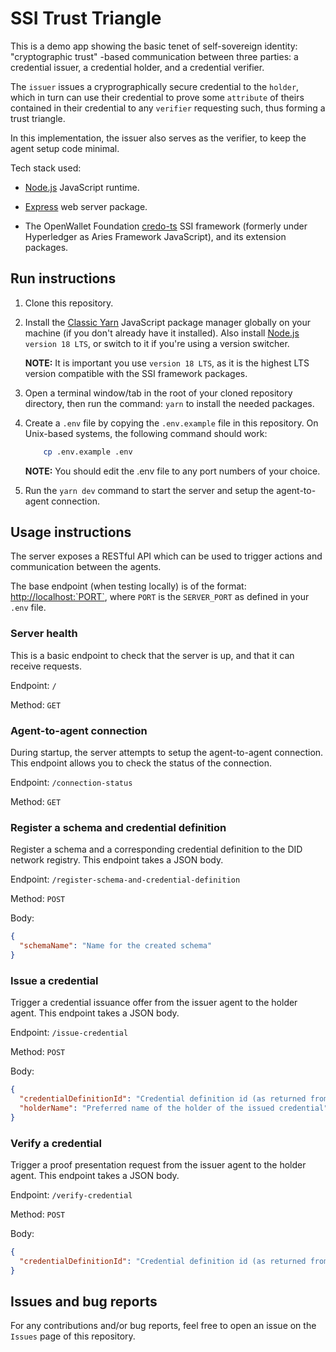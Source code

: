 # SSI Trust Triangle

This is a demo app showing the basic tenet of self-sovereign identity: "cryptographic trust" -based communication between three parties: a credential issuer, a credential holder, and a credential verifier.

The `issuer` issues a cryprographically secure credential to the `holder`, which in turn can use their credential to prove some `attribute` of theirs contained in their credential to any `verifier` requesting such, thus forming a trust triangle.

In this implementation, the issuer also serves as the verifier, to keep the agent setup code minimal.

Tech stack used:

- [Node.js](https://nodejs.org/) JavaScript runtime.

- [Express](https://expressjs.com/) web server package.

- The OpenWallet Foundation [credo-ts](https://github.com/openwallet-foundation/credo-ts) SSI framework (formerly under Hyperledger as Aries Framework JavaScript), and its extension packages.

## Run instructions

1. Clone this repository.

2. Install the [Classic Yarn](https://classic.yarnpkg.com/) JavaScript package manager globally on your machine (if you don't already have it installed). Also install [Node.js](https://nodejs.org/) `version 18 LTS`, or switch to it if you're using a version switcher.

   **NOTE:** It is important you use `version 18 LTS`, as it is the highest LTS version compatible with the SSI framework packages.

3. Open a terminal window/tab in the root of your cloned repository directory, then run the command: `yarn` to install the needed packages.

4. Create a `.env` file by copying the `.env.example` file in this repository. On Unix-based systems, the following command should work:

   ```sh
       cp .env.example .env
   ```

   **NOTE:** You should edit the .env file to any port numbers of your choice.

5. Run the `yarn dev` command to start the server and setup the agent-to-agent connection.

## Usage instructions

The server exposes a RESTful API which can be used to trigger actions and communication between the agents.

The base endpoint (when testing locally) is of the format: <http://localhost:`PORT`>, where `PORT` is the `SERVER_PORT` as defined in your `.env` file.

### Server health

This is a basic endpoint to check that the server is up, and that it can receive requests.

Endpoint: `/`

Method: `GET`

### Agent-to-agent connection

During startup, the server attempts to setup the agent-to-agent connection. This endpoint allows you to check the status of the connection.

Endpoint: `/connection-status`

Method: `GET`

### Register a schema and credential definition

Register a schema and a corresponding credential definition to the DID network registry. This endpoint takes a JSON body.

Endpoint: `/register-schema-and-credential-definition`

Method: `POST`

Body:

```json
{
  "schemaName": "Name for the created schema"
}
```

### Issue a credential

Trigger a credential issuance offer from the issuer agent to the holder agent. This endpoint takes a JSON body.

Endpoint: `/issue-credential`

Method: `POST`

Body:

```json
{
  "credentialDefinitionId": "Credential definition id (as returned from the schema and credential definition registration endpoint's response)",
  "holderName": "Preferred name of the holder of the issued credential"
}
```

### Verify a credential

Trigger a proof presentation request from the issuer agent to the holder agent. This endpoint takes a JSON body.

Endpoint: `/verify-credential`

Method: `POST`

Body:

```json
{
  "credentialDefinitionId": "Credential definition id (as returned from the registration endpoint response)"
}
```

## Issues and bug reports

For any contributions and/or bug reports, feel free to open an issue on the `Issues` page of this repository.
